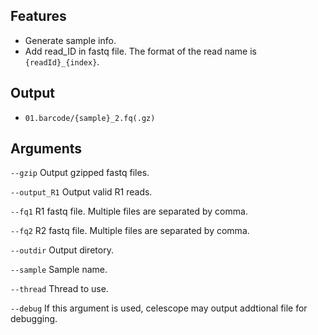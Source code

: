 ## Features
- Generate sample info.
- Add read_ID in fastq file. The format of the read name is `{readId}_{index}`.

## Output
- `01.barcode/{sample}_2.fq(.gz)`
## Arguments
`--gzip` Output gzipped fastq files.

`--output_R1` Output valid R1 reads.

`--fq1` R1 fastq file. Multiple files are separated by comma.

`--fq2` R2 fastq file. Multiple files are separated by comma.

`--outdir` Output diretory.

`--sample` Sample name.

`--thread` Thread to use.

`--debug` If this argument is used, celescope may output addtional file for debugging.

